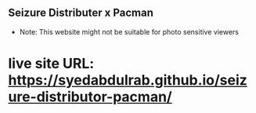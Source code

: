 ## Seizure Distributer x Pacman
- Note: This website might not be suitable for photo sensitive viewers
  
# live site URL:  https://syedabdulrab.github.io/seizure-distributor-pacman/

